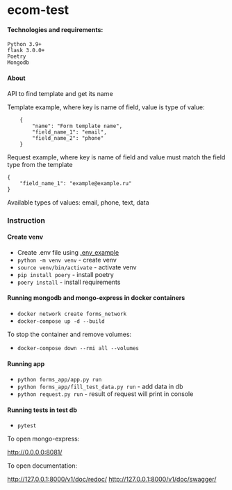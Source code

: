 # ecom-test

#### Technologies and requirements:
```
Python 3.9+
flask 3.0.0+
Poetry
Mongodb

```
#### About
API to find template and get its name

Template example, where key is name of field, value is type of value:
```
    {
        "name": "Form template name",
        "field_name_1": "email",
        "field_name_2": "phone"
    }
```

Request example, where key is name of field and value must match the field 
type from the template
```
{
    "field_name_1": "example@example.ru"
}
```

Available types of values: email, phone, text, data

### Instruction
#### Create venv

* Create .env file using [.env_example](.env_example)
* `python -m venv venv` - create venv
* `source venv/bin/activate` - activate venv
* `pip install poery` - install poetry
* `poery install` - install requirements

#### Running mongodb and mongo-express in docker containers

* `docker network create forms_network`
* `docker-compose up -d --build`

To stop the container and remove volumes:  
* `docker-compose down --rmi all --volumes`

#### Running app

* `python forms_app/app.py run`
* `python forms_app/fill_test_data.py run` - add data in db
* `python request.py run` - result of request will print in console

#### Running tests in test db

* `pytest`

To open mongo-express:

http://0.0.0.0:8081/

To open documentation:

http://127.0.0.1:8000/v1/doc/redoc/
http://127.0.0.1:8000/v1/doc/swagger/
